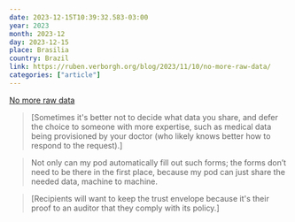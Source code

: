 ```yaml
---
date: 2023-12-15T10:39:32.583-03:00
year: 2023
month: 2023-12
day: 2023-12-15
place: Brasilia
country: Brazil
link: https://ruben.verborgh.org/blog/2023/11/10/no-more-raw-data/
categories: ["article"]
---
```

[No more raw data](https://ruben.verborgh.org/blog/2023/11/10/no-more-raw-data/)

> [Sometimes it's better not to decide what data you share, and defer the choice to someone with more expertise, such as medical data being provisioned by your doctor (who likely knows better how to respond to the request).]

> Not only can my pod automatically fill out such forms; the forms don’t need to be there in the first place, because my pod can just share the needed data, machine to machine.

> [Recipients will want to keep the trust envelope because it's their proof to an auditor that they comply with its policy.]
